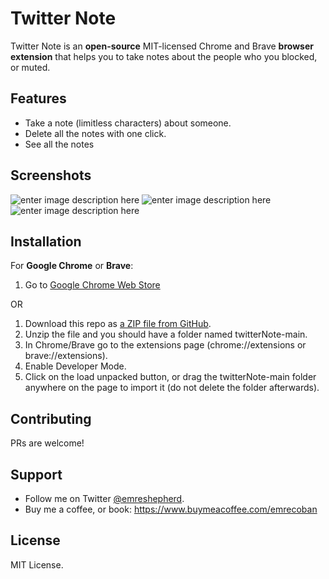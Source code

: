 # Twitter Note
Twitter Note is an **open-source** MIT-licensed Chrome and Brave **browser extension** that helps you to take notes about the people who you blocked, or muted.
## Features
 - Take a note (limitless characters) about someone.
 - Delete all the notes with one click.
 - See all the notes
## Screenshots
![enter image description here](https://raw.githubusercontent.com/emrecoban/twitterNote/main/Screenshots/twitterNoteonProfile.png)
![enter image description here](https://github.com/emrecoban/twitterNote/blob/main/Screenshots/twitterNoteonPage2.png?raw=true)
![enter image description here](https://github.com/emrecoban/twitterNote/blob/main/Screenshots/popup.png?raw=true)
## Installation
For **Google Chrome** or **Brave**:
1. Go to [Google Chrome Web Store](https://chrome.google.com/webstore/detail/twitter-note/hkgdpppefidcddecmcchdkplfgjkjcdk)

OR

1. Download this repo as [a ZIP file from GitHub](https://github.com/emrecoban/twitterNote/archive/refs/heads/main.zip).
2. Unzip the file and you should have a folder named twitterNote-main.
3. In Chrome/Brave go to the extensions page (chrome://extensions or brave://extensions).
4. Enable Developer Mode.
5. Click on the load unpacked button, or drag the twitterNote-main folder anywhere on the page to import it (do not delete the folder afterwards).
## Contributing
PRs are welcome!
## Support
- Follow me on Twitter [@emreshepherd](https://twitter.com/emreshepherd).
- Buy me a coffee, or book: https://www.buymeacoffee.com/emrecoban
## License
MIT License.
